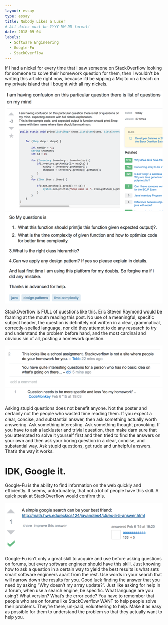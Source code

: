 ```yaml
---
layout: essay
type: essay
title: Nobody Likes a Luser
# All dates must be YYYY-MM-DD format!
date: 2018-09-04
labels:
  - Software Engineering
  - Google-Fu
  - StackOverflow
---
```


If I had a nickel for every time that I saw someone on StackOverflow looking for someone to solve their homework question for them, then I wouldn’t be writing this article right now, because I’d be sipping a Mojito on a beach on my private island that I bought with all my nickels.

<center><img class="ui medium image" src="../images/question1.png">
<img class="ui medium image" src="../images/question2.png"></center>

StackOverflow is FULL of questions like this.  Eric Steven Raymond would be foaming at the mouth reading this post. No use of a meaningful, specific subject header, the question is definitely not written in a clear, grammatical, correctly-spelled language, nor did they attempt to do any research to try and understand the problem before hand, and the most cardinal and obvious sin of all, posting a homework question.

<center><img class="ui image" src="../images/comment.png">
<img class="ui image" src="../images/comment2.png"></center>

Asking stupid questions does not benefit anyone. Not the poster and certainly not the people who wasted time reading them. If you expect a clear, concise, and substantial answer, then ask something actually worth answering. Ask something interesting. Ask something thought provoking. If you have to ask a lackluster and trivial question, then make darn sure that you attempted to solve it yourself first and then tried to find the answers on your own and then ask your boring question in a clear, concise, and substantial way. Ask stupid questions, get rude and unhelpful answers.  That’s the way it works.


# IDK, Google it.
Google-Fu is the ability to find information on the web quickly and efficiently. It seems, unfortunately, that not a lot of people have this skill. A quick peak at StackOverflow would confirm this.

<center><img class="ui medium right floated rounded image" src="../images/google.png"></center>

Google-Fu isn’t only a great skill to acquire and use before asking questions on forums, but every software engineer should have this skill. Just knowing how to ask a question in a certain way to yield the best results is what sets smart software engineers apart from the rest. Use words in your search that will narrow down the results for you. Good luck finding the answer that you need by asking “Why doesn’t my array update?”.  Just like asking for help in a forum, when use a search engine, be specific. What language are you using? What version? What’s the error code? You have to remember that people who are on forums like StackOverflow WANT to help people solve their problems. They’re there, un-paid, volunteering to help. Make it as easy as possible for them to understand the problem so that they actually want to help you. 



